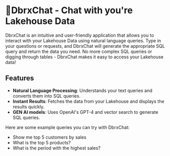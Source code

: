# 🧱DbrxChat - Chat with you're Lakehouse Data

DbrxChat is an intuitive and user-friendly application that allows you to interact with your Lakehouse Data using natural language queries. Type in your questions or requests, and DbrxChat will generate the appropriate SQL query and return the data you need. No more complex SQL queries or digging through tables - DbrxChat makes it easy to access your Lakehouse data!

## Features

- **Natural Language Processing**: Understands your text queries and converts them into SQL queries.
- **Instant Results**: Fetches the data from your Lakehouse and displays the results quickly.
- **GEN AI models**: Uses OpenAI's GPT-4 and vector search to generate SQL queries.

Here are some example queries you can try with DbrxChat:

- Show me top 5 customers by sales
- What is the top 5 products? 
- What is the period with the highest sales?
